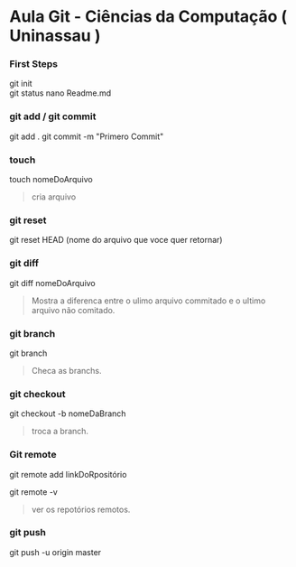 # Aula Git - Ciências da Computação ( Uninassau )

### First Steps

git init  
git status
nano Readme.md

### git add / git commit

git add .
git commit -m "Primero Commit"

### touch

touch nomeDoArquivo 
> cria arquivo

### git reset

git reset HEAD (nome do arquivo que voce quer retornar)

### git diff

git diff nomeDoArquivo 
> Mostra a diferenca entre o ulimo arquivo commitado e o ultimo arquivo não comitado.

### git branch

git branch 
> Checa as branchs. 

### git checkout 

git checkout -b nomeDaBranch 
> troca a branch.

### Git remote

git remote add linkDoRpositório 

git remote -v 
> ver os repotórios remotos.

### git push

git push -u origin master
